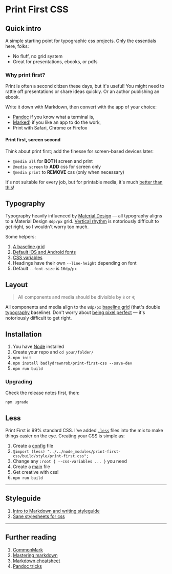 # Print First CSS




## Quick intro

A simple starting point for typographic css projects. Only the essentials here, folks:

- No fluff, no grid system
- Great for presentations, ebooks, or pdfs


### Why print first?

Print is often a second citizen these days, but it's useful! You might need to rattle off presentations or share ideas quickly. Or an author publishing an ebook.

Write it down with Markdown, then convert with the app of your choice:

- [Pandoc](https://pandoc.org) if you know what a terminal is,
- [Marked](http://marked2app.com)) if you like an app to do the work,
- Print with Safari, Chrome or Firefox


#### Print first, screen second

Think about print first; add the finesse for screen-based devices later:

- `@media all` for **BOTH** screen and print
- `@media screen` to **ADD** css for screen only
- `@media print` to **REMOVE** css (only when necessary)

It's not suitable for every job, but for printable media, it's much [better than this](https://flyingdogcreative.com/why-your-web-pages-print-badly-and-how-to-fix-them/)!




## Typography

Typography heavily influenced by [Material Design](https://material.io/design/typography/the-type-system.html) — all typography aligns to a Material Design `4dp/px` grid. [Vertical rhythm](http://webtypography.net/2.2.2) is notoriously difficult to get right, so I wouldn't worry too much.

Some helpers:

1. [A baseline grid](./source/style/modules/mixins/grid-baseline.less)
2. [Default iOS and Android fonts](./source/style/modules/variables/typography.less)
3. [CSS variables](./source/style/modules/variables/_root.less)
4. Headings have their own `--line-height` depending on font
5. Default `--font-size` is `16dp/px`




## Layout

> All components and media should be divisible by `8` or `4`;

All components and media align to the `8dp/px` [baseline grid](./source/modules/mixins/grid-baseline.less) (that's double [typography](./#typography) baseline). Don't worry about [being pixel perfect](http://webtypography.net/2.2.2) — it's notoriously difficult to get right.




## Installation

1. You have [Node](https://nodejs.org/en/) installed
2. Create your repo and `cd your/folder/`
3. `npm init` 
4. `npm install badlydrawnrob/print-first-css --save-dev`
5. `npm run build`

### Upgrading

Check the release notes first, then:

`npm ugrade`




## Less

Print First is 99% standard CSS. I've added [`.less`](http://lesscss.org) files into the mix to make things easier on the eye. Creating your CSS is simple as:

1. Create a [config](./source/style/config.less) file
2. `@import (less) "../../node_modules/print-first-css/build/style/print-first.css";`
3. Change any `:root { --css-variables ... }` you need
4. Create a [main](./source/style/main.less) file
5. Get creative with css!
6. `npm run build`




----




## Styleguide

1. [Intro to Markdown and writing styleguide](./source/markdown/speciman.md)
2. [Sane stylesheets for css](https://github.com/badlydrawnrob/ecss)




----


## Further reading

1. [CommonMark](http://commonmark.org/help/)
2. [Mastering markdown](https://guides.github.com/features/mastering-markdown/#examples)
3. [Markdown cheatsheet](https://github.com/adam-p/markdown-here/wiki/Markdown-Cheatsheet)
4. [Pandoc tricks](https://github.com/jgm/pandoc/wiki/Pandoc-Tricks)
